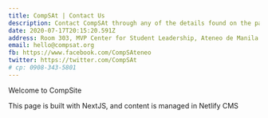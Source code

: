 ```yaml
---
title: CompSAt | Contact Us
description: Contact CompSAt through any of the details found on the page.
date: 2020-07-17T20:15:20.591Z
address: Room 303, MVP Center for Student Leadership, Ateneo de Manila University, Katipunan, Quezon City
email: hello@compsat.org
fb: https://www.facebook.com/CompSAteneo
twitter: https://twitter.com/CompSAt
# cp: 0908-343-5801
---
```


Welcome to CompSite

This page is built with NextJS, and content is managed in Netlify CMS

